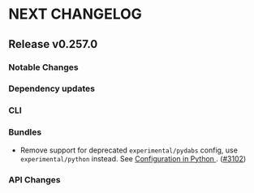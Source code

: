 # NEXT CHANGELOG

## Release v0.257.0

### Notable Changes

### Dependency updates

### CLI

### Bundles
* Remove support for deprecated `experimental/pydabs` config, use `experimental/python` instead. See [Configuration in Python
](https://docs.databricks.com/dev-tools/bundles/python). ([#3102](https://github.com/databricks/cli/pull/3102))

### API Changes
